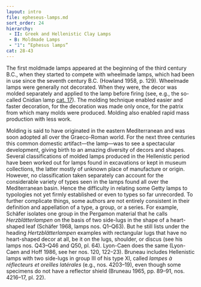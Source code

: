 ```yaml
---
layout: intro
file: epheseus-lamps.md
sort_order: 24
hierarchy:
 - II: Greek and Hellenistic Clay Lamps
 - B: Moldmade Lamps
 - "1": “Ephesus lamps”
cat: 28-43
---
```


The first moldmade lamps appeared at the beginning of the third century B.C., when they started to compete with wheelmade lamps, which had been in use since the seventh century B.C. (Howland 1958, p. 129). Wheelmade lamps were generally not decorated. When they were, the decor was molded separately and applied to the lamp before firing (see, e.g., the so-called Cnidian lamp [cat. 17](17)). The molding technique enabled easier and faster decoration, for the decoration was made only once, for the patrix from which many molds were produced. Molding also enabled rapid mass production with less work.

Molding is said to have originated in the eastern Mediterranean and was soon adopted all over the Graeco-Roman world. For the next three centuries this common domestic artifact—the lamp—was to see a spectacular development, giving birth to an amazing diversity of decors and shapes. Several classifications of molded lamps produced in the Hellenistic period have been worked out for lamps found in excavations or kept in museum collections, the latter mostly of unknown place of manufacture or origin. However, no classification taken separately can account for the considerable variety of types seen in the lamps found all over the Mediterranean basin. Hence the difficulty in relating some Getty lamps to typologies not yet firmly established or even to types so far unrecorded. To further complicate things, some authors are not entirely consistent in their definition and appellation of a type, a group, or a series. For example, Schäfer isolates one group in the Pergamon material that he calls *Herzblätterlampen* on the basis of two side-lugs in the shape of a heart-shaped leaf (Schäfer 1968, lamps nos. Q1–Q63). But he still lists under the heading *Hertzblätterlampen* examples with rectangular lugs that have no heart-shaped decor at all, be it on the lugs, shoulder, or discus (see his lamps nos. Q43–Q46 and Q50, pl. 64). Lyon-Caen does the same (Lyon-Caen and Hoff 1986, see her nos. 120, 122–23). Bruneau includes Hellenistic lamps with two side-lugs in group III of his type XI, called *lampes à réflecteurs et oreilles latérales* (e.g., nos. 4203–19), even though some specimens do not have a reflector shield (Bruneau 1965, pp. 89–91, nos. 4216–17, pl. 22).

